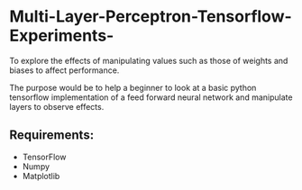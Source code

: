 # Multi-Layer-Perceptron-Tensorflow-Experiments-
To explore the effects of manipulating values such as those of weights and biases to affect performance.

The purpose would be to help a beginner to look at a basic python tensorflow implementation of a feed forward neural network and manipulate layers to observe effects.



## Requirements:
 - TensorFlow
 - Numpy 
 - Matplotlib
